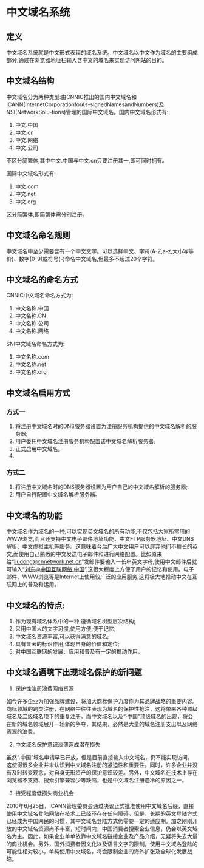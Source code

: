 # 中文域名系统

## 定义

中文域名系统就是中文形式表现的域名系统。中文域名以中文作为域名的主要组成部分,通过在浏览器地址栏输入含中文的域名来实现访问网站的目的。

## 中文域名结构

中文域名分为两种类型:由CNNIC推出的国内中文域名和ICANN(InternetCorporationforAs-signedNamesandNumbers)及NSI(NetworkSolu-tions)管理的国际中文域名。国内中文域名形式有:

1. 中文.中国
2. 中文.cn
3. 中文.网络
4. 中文.公司

不区分简繁体,其中中文.中国与中文.cn只要注册其一,即可同时拥有。

国际中文域名形式有:

1. 中文.com
2. 中文.net
3. 中文.org

区分简繁体,即简繁体需分别注册。

## 中文域名命名规则

中文域名中至少需要含有一个中文文字。可以选择中文、字母(A-Z,a-z,大小写等价)、数字(0-9)或符号(-)命名中文域名,但最多不超过20个字符。

## 中文域名的命名方式 

CNNIC中文域名命名方式为:

1. 中文名称.中国
2. 中文名称.CN
3. 中文名称.公司
4. 中文名称.网络

SNI中文域名命名方式为:

1. 中文名称.com
2. 中文名称.net
3. 中文名称.org

## 中文域名启用方式

### 方式一
1. 将注册中文域名时的DNS服务器设置为注册服务机构提供的中文域名解析的服务器;
2. 用户委托中文域名注册服务机构配置该中文域名解析服务器;
3. 正式启用中文域名。
4. 
### 方式二
1. 将注册中文域名时的DNS服务器设置为用户自己的中文域名解析的服务器;
2. 用户自行配置中文域名解析服务器。

## 中文域名的功能

中文域名作为域名的一种,可以实现英文域名的所有功能,不仅包括大家所常用的WWW浏览,而且还支持中文电子邮件地址功能、中文FTP服务器地址、中文DNS解析、中文虚拟主机等服务。这意味着今后广大中文用户可以屏弃他们不擅长的英文,而使用自己熟悉的中文发送电子邮件和进行网络配置。比如原来给“liudong@cnnetwork.net.cn”发邮件要输入一长串英文字母,使用中文邮件后就可输入“刘东@中国互联网络.中国”,这很大程度上方便了用户的记忆和使用。电子邮件、WWW浏览等是Internet上使用较广泛的应用服务,这将极大地推动中文在互联网上的普及和运用。

## 中文域名的特点:
1. 作为现有域名体系中的一种,遵循域名树型层次结构;
2. 采用中国人的文字习惯,使用方便,便于记忆;
3. 中文域名资源丰富,可以获得满意的域名;
4. 具有显著的标识作用,体现自身的价值和定位;
5. 对中国互联网的发展、应用和普及有一定的推动作用。

## 中文域名语境下出现域名保护的新问题

1. 保护性注册浪费网络资源

如今许多企业为加强品牌建设，将加大商标保护力度作为其品牌战略的重要内容。商标领域的跨类注册，在网络中往往表现为域名的保护性抢注，这将带来各种顶级域名及二级域名项下的重复注册。而中文域名以及“·中国”顶级域名的出现，将会在新的域名领域展开一场新的争夺，其结果，必然是大量的域名注册支出以及网络资源的浪费。

2. 中文域名保护意识淡薄造成潜在损失

虽然“.中国”域名申请早已开放，但是目前直接输入中文域名，仍不能实现访问，这使得很多企业并未认识到中文域名注册的紧迫性和重要性。同时，许多企业并没有及时转变观念，对自身无形资产的保护意识较差。另外，中文域名在技术上存在浏览器不支持、搜索引擎兼容少等缺陷，也是中文域名注册遇冷的原因之一。

3. 接受程度低损失商业机会

2010年6月25日，ICANN管理委员会通过决议正式批准使用中文域名后缀，直接使用中文域名登陆网站在技术上已经不存在任何障碍。但是，长期的英文登陆方式已经成为中国网民的习惯，其中文域名登陆方式仍需要一定的适应期。加之刚刚开放的中文域名资源尚不丰富，短时间内，中国消费者搜索企业信息，仍会以英文域名为主。因此，如果企业单单依靠中文域名链接企业及产品介绍，无疑将失去大量的商业机会。另外，国外消费者因文化以及语言文字的限制，使用中文域名登陆的可能性相对较小，单纯使用中文域名，将会限制企业的海外扩张及全球化发展战略。